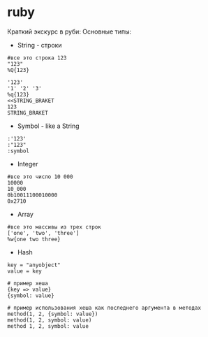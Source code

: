 ruby
====

Краткий экскурс в руби:
Основные типы:
- String - строки
```
#все это строка 123
"123"
%Q{123}

'123'
'1' '2' '3'
%q{123}
<<STRING_BRAKET
123
STRING_BRAKET
```
- Symbol - like a String
```
:'123'
:"123"
:symbol
```
- Integer
```
#все это число 10 000
10000
10_000
0b10011100010000
0x2710
```
- Array
```
#все это массивы из трех строк
['one', 'two', 'three']
%w{one two three}
```

- Hash
```
key = "anyobject"
value = key

# пример хеша
{key => value}
{symbol: value}

# пример использования хеша как последнего аргумента в методах
method(1, 2, {symbol: value})
method(1, 2, symbol: value)
method 1, 2, symbol: value
```

